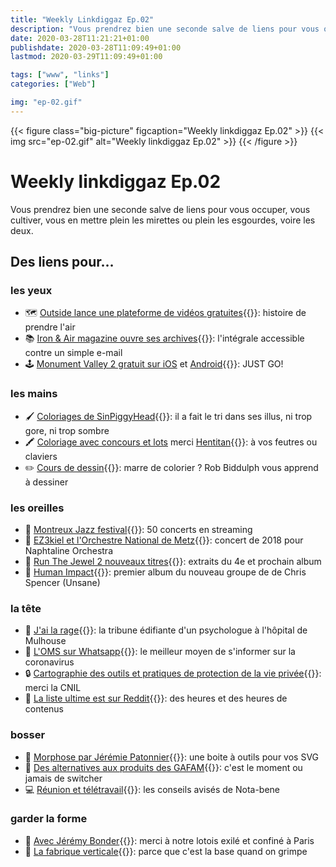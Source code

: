 ```yaml
---
title: "Weekly Linkdiggaz Ep.02"
description: "Vous prendrez bien une seconde salve de liens pour vous occuper, vous cultiver, vous en mettre plein les mirettes ou plein les esgourdes, voire les deux."
date: 2020-03-28T11:21:21+01:00
publishdate: 2020-03-28T11:09:49+01:00
lastmod: 2020-03-29T11:09:49+01:00

tags: ["www", "links"]
categories: ["Web"]

img: "ep-02.gif"
---
```


{{< figure class="big-picture" figcaption="Weekly linkdiggaz Ep.02" >}}
  {{< img src="ep-02.gif" alt="Weekly linkdiggaz Ep.02" >}}
{{< /figure >}}

# Weekly linkdiggaz Ep.02

Vous prendrez bien une seconde salve de liens pour vous occuper, vous cultiver, vous en mettre plein les mirettes ou plein les esgourdes, voire les deux.

## Des liens pour…

### les yeux

- 🗺️ [Outside lance une plateforme de vidéos gratuites](https://www.outside.fr/films/){{<nbsp>}}: histoire de prendre l'air
- 📚 [Iron & Air magazine ouvre ses archives](https://magazine.ironandair.com/){{<nbsp>}}: l'intégrale accessible contre un simple e-mail
- 🕹️ [Monument Valley 2 gratuit sur iOS](https://apps.apple.com/us/app/monument-valley-2/id1187265767?ls=1) et [Android](https://play.google.com/store/apps/details?id=com.ustwo.monumentvalley2){{<nbsp>}}: JUST GO!

### les mains

- 🖌️ [Coloriages de SinPiggyHead](https://twitter.com/sinpiggyhead/status/1242821006923894786){{<nbsp>}}: il a fait le tri dans ses illus, ni trop gore, ni trop sombre
- 🖍️ [Coloriage avec concours et lots](https://www.instagram.com/p/B-SVuw4CEkG/) merci [Hentitan](https://www.instagram.com/hentitan47/){{<nbsp>}}: à vos feutres ou claviers
- ✏️ [Cours de dessin](https://www.youtube.com/channel/UCBpgrJijMpk_pyp9uTbxLdg){{<nbsp>}}: marre de colorier ? Rob Biddulph vous apprend à dessiner

### les oreilles

- 🎷 [Montreux Jazz festival](https://www.montreuxjazzfestival.com/fr/50-concerts-en-streaming/){{<nbsp>}}: 50 concerts en streaming
- 🥁 [EZ3kiel et l'Orchestre National de Metz](https://youtu.be/nItMygAI7xQ){{<nbsp>}}: concert de 2018 pour Naphtaline Orchestra
- 🎤 [Run The Jewel 2 nouveaux titres](https://www.mowno.com/news/essentiel/run-the-jewels-devoile-un-premier-apercu-de-son-quatrieme-album/){{<nbsp>}}: extraits du 4e et prochain album
- 🎸 [Human Impact](https://humanimpact.bandcamp.com/album/human-impact){{<nbsp>}}: premier album du nouveau groupe de de Chris Spencer (Unsane)

### la tête

- 📰 [J'ai la rage](https://www.liberation.fr/debats/2020/03/24/j-ai-la-rage_1782912){{<nbsp>}}: la tribune édifiante d'un psychologue à l'hôpital de Mulhouse
- 🦠 [L'OMS sur Whatsapp](https://twitter.com/Scilabus/status/1241576008072994816){{<nbsp>}}: le meilleur moyen de s'informer sur la coronavirus
- 🔒 [Cartographie des outils et pratiques de protection de la vie privée](https://linc.cnil.fr/fr/une-cartographie-des-outils-et-pratiques-de-protection-de-la-vie-privee){{<nbsp>}}: merci la CNIL
- 📝 [La liste ultime est sur Reddit](https://www.reddit.com/r/france/comments/fmbrtd/liste_des_sites_web_services_et_ressources/){{<nbsp>}}: des heures et des heures de contenus

### bosser

- 📐 [Morphose par Jérémie Patonnier](https://github.com/JeremiePat/morphose){{<nbsp>}}: une boite à outils pour vos SVG
- 🧰 [Des alternatives aux produits des GAFAM](https://francoischarlet.ch/2020/covid19-liste-non-exhaustive-alternatives-produits-gafam/){{<nbsp>}}: c'est le moment ou jamais de switcher
- 💻 [Réunion et télétravail](https://nota-bene.org/Telereunion-quelques-conseils){{<nbsp>}}: les conseils avisés de Nota-bene

### garder la forme

- 💪 [Avec Jérémy Bonder](https://www.instagram.com/jeremybonder/){{<nbsp>}}: merci à notre lotois exilé et confiné à Paris
- 🧗 [La fabrique verticale](https://www.instagram.com/lafabriqueverticale/){{<nbsp>}}: parce que c'est la base quand on grimpe
